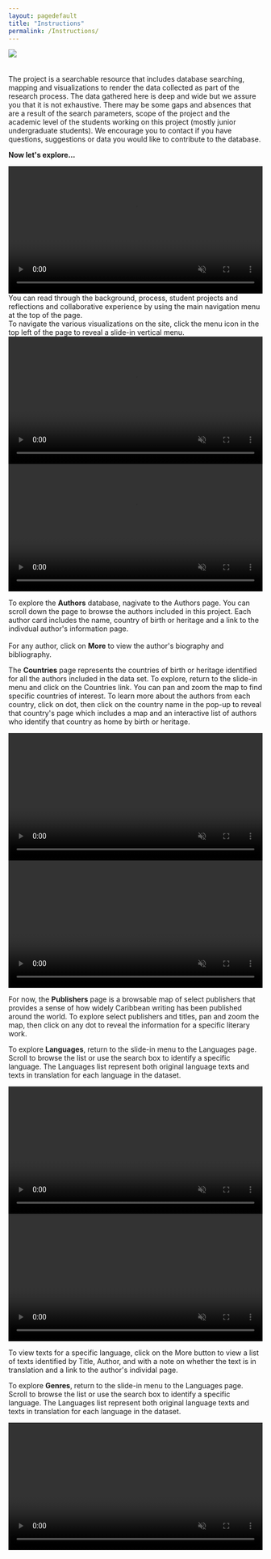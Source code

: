 ```yaml
---
layout: pagedefault
title: "Instructions"
permalink: /Instructions/
---
```


<div class="wordcloud">
<img src="{{ site.baseurl }}/assets/img/bannerinstruct.png"></div>
<div>
</div>
<br>
<br>
The project is a searchable resource that includes database searching, mapping and visualizations to render the data collected as part of the research process. The data gathered here is deep and wide but we assure you that it is not exhaustive. There may be some gaps and absences that are a result of the search parameters, scope of the project and the academic level of the students working on this project (mostly junior undergraduate students). We encourage you to contact if you have questions, suggestions or data you would like to contribute to the database.

**Now let's explore...**

<div class="instructions">
<div class="row">
<div class="col-sm-8">
<video width="100%" controls loop autoplay muted style="pointer-events: none;">
  <source src="{{ site.baseurl }}/assets/img/step1.mp4" type="video/mp4">
</video>
</div>
<div class="col-sm-4">
You can read through the background, process, student projects and reflections and collaborative experience by using the main navigation menu at the top of the page.  
</div>
</div>
</div>

<div class="instructions">
<div class="row">
<div class="col-sm-4">
To navigate the various visualizations on the site, click the menu icon in the top left of the page to reveal a slide-in vertical menu. 
</div>
<div class="col-sm-8">
<video width="100%" controls loop autoplay muted style="pointer-events: none;">
  <source src="{{ site.baseurl }}/assets/img/step2.mp4" type="video/mp4">
</video>
</div>
</div>
</div>

<div class="instructions">
<div class="row">
<div class="col-sm-8">
<video width="100%" controls loop autoplay muted style="pointer-events: none;">
  <source src="{{ site.baseurl }}/assets/img/step3.mp4" type="video/mp4">
</video>
</div>
<div class="col-sm-4">

To explore the __Authors__ database, nagivate to the Authors page. You can scroll down the page to browse the authors included in this project. Each author card includes the name, country of birth or heritage and a link to the indivdual author's information page.
<br> <br>
For any author, click on __More__ to view the author's biography and bibliography.  
</div>
</div>
</div>

 <div class="instructions">
<div class="row">
<div class="col-sm-4">

The __Countries__ page represents the countries of birth or heritage identified for all the authors included in the data set. To explore, return to the slide-in menu and click on the Countries link. You can pan and zoom the map to find specific countries of interest. To learn more about the authors from each country, click on dot, then click on the country name in the pop-up to reveal that country's page which includes a map and an interactive list of authors who identify that country as home by birth or heritage.

</div>
<div class="col-sm-8">
<video width="100%" controls loop autoplay muted style="pointer-events: none;">
  
</video>
</div>
</div>
</div>

 <div class="instructions">
<div class="row">
<div class="col-sm-8">
<video width="100%" controls loop autoplay muted style="pointer-events: none;">
  
</video>
</div>
<div class="col-sm-4">

For now, the __Publishers__ page is a browsable map of select publishers that provides a sense of how widely Caribbean writing has been published around the world. To explore select publishers and titles, pan and zoom the map, then click on any dot to reveal the information for a specific literary work.

</div>
</div>
</div>

 <div class="instructions">
<div class="row">
<div class="col-sm-4">

To explore __Languages__, return to the slide-in menu to the Languages page. Scroll to browse the list or use the search box to identify a specific language. The Languages list represent both original language texts and texts in translation for each language in the dataset.

</div>
<div class="col-sm-8">
<video width="100%" controls loop autoplay muted style="pointer-events: none;">
  
</video>
</div>
</div>
</div>

 <div class="instructions">
<div class="row">
<div class="col-sm-8">
<video width="100%" controls loop autoplay muted style="pointer-events: none;">
  
</video>
</div>
<div class="col-sm-4">

To view texts for a specific language, click on the More button to view a list of texts identified by Title, Author, and with a note on whether the text is in translation and a link to the author's individal page.

</div>
</div>
</div>

  <div class="instructions">
<div class="row">
<div class="col-sm-4">

 To explore __Genres__, return to the slide-in menu to the Languages page. Scroll to browse the list or use the search box to identify a specific language. The Languages list represent both original language texts and texts in translation for each language in the dataset.

</div>
<div class="col-sm-8">
<video width="100%" controls loop autoplay muted style="pointer-events: none;">
  
</video>
</div>
</div>
</div>

